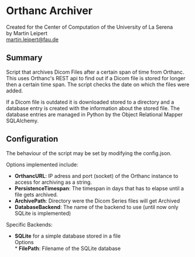 
# Orthanc Archiver

Created for the Center of Computation of the University of La Serena \
by Martin Leipert \
martin.leipert@fau.de

## Summary 
Script that archives Dicom Files after a certain span of time from Orthanc.
This uses Orthanc's REST api to find out if a Dicom file is stored for longer then a certain time span.
The script checks the date on which the files were added.

If a Dicom file is outdated it is downloaded stored to a directory and a database entry is created with the information about the stored file. 
The database entries are managed in Python by the Object Relational Mapper SQLAlchemy. 

## Configuration
The behaviour of the script may be set by modifying the config.json.

Options implemented include:
* **OrthancURL**: IP adress and port (socket) of the Orthanc instance to access for archiving as a string.
* **PersistenceTimespan**: The timespan in days that has to elapse until a file gets archived.
* **ArchivePath**: Directory were the Dicom Series files will get Archived
* **DatabaseBackend**: The name of the backend to use (until now only SQLite is implemented)

Specific Backends:
* **SQLite** for a simple database stored in a file \
        Options \
      * **FilePath**: Filename of the SQLite database